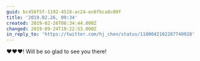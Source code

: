 ```yaml
---
guid: bc458f5f-1192-4518-ac24-ec6fbca8c09f
title: '2019.02.26, 09:34'
created: 2019-02-26T08:34:44.000Z
changed: 2019-09-24T19:22:53.000Z
in_reply_to: 'https://twitter.com/hj_chen/status/1100042102287740928'
---
```


❤️❤️❤️! Will be so glad to see you there! 
